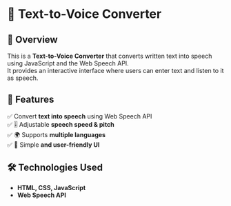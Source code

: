 # 🎤 Text-to-Voice Converter

## 📌 Overview
This is a **Text-to-Voice Converter** that converts written text into speech using JavaScript and the Web Speech API.  
It provides an interactive interface where users can enter text and listen to it as speech.

## 🚀 Features
✅ Convert **text into speech** using Web Speech API  
✅ 🎚️ Adjustable **speech speed & pitch**  
✅ 🌍 Supports **multiple languages**  
✅ 🎵 Simple **and user-friendly UI**  

## 🛠️ Technologies Used
- **HTML, CSS, JavaScript**
- **Web Speech API**
